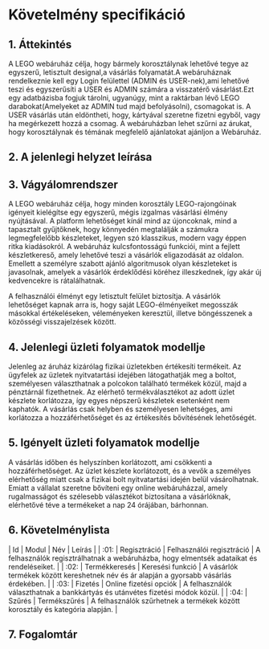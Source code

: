 # Követelmény specifikáció

## 1. Áttekintés
A LEGO webáruház célja, hogy bármely korosztálynak lehetővé tegye az egyszerű, letisztult designal,a vásárlás folyamatát.A webáruháznak rendelkeznie kell  egy Login felülettel (ADMIN és USER-nek),ami lehetővé teszi és egyszerűsíti a USER és ADMIN számára a visszatérő vásárlást.Ezt egy adatbázisba fogjuk tárolni, ugyanúgy, mint a raktárban lévő LEGO darabokat(Amelyeket az ADMIN tud majd befolyásolni), csomagokat is. A USER vásárlás után eldöntheti, hogy, kártyával szeretne fizetni egyből, vagy ha megérkezett hozzá a csomag. A webáruházban lehet szűrni az árukat, hogy korosztálynak és témának megfelelő ajánlatokat ajánljon a Webáruház.

## 2. A jelenlegi helyzet leírása

## 3. Vágyálomrendszer

A LEGO webáruház célja, hogy minden korosztály LEGO-rajongóinak igényeit kielégítse egy egyszerű, mégis izgalmas vásárlási élmény nyújtásával. A platform lehetőséget kínál mind az újoncoknak, mind a tapasztalt gyűjtőknek, hogy könnyedén megtalálják a számukra legmegfelelőbb készleteket, legyen szó klasszikus, modern vagy éppen ritka kiadásokról. A webáruház kulcsfontosságú funkciói, mint a fejlett készletkereső, amely lehetővé teszi a vásárlók eligazodását az oldalon. Emellett a személyre szabott ajánló algoritmusok olyan készleteket is javasolnak, amelyek a vásárlók érdeklődési köréhez illeszkednek, így akár új kedvencekre is rátalálhatnak.

A felhasználói élményt egy letisztult felület biztosítja. A vásárlók lehetőséget kapnak arra is, hogy saját LEGO-élményeiket megosszák másokkal értékeléseken, véleményeken keresztül, illetve böngésszenek a közösségi visszajelzések között.

## 4. Jelenlegi üzleti folyamatok modellje

Jelenleg az áruház kizárólag fizikai üzletekben értékesíti termékeit. Az ügyfelek az üzletek nyitvatartási idejében látogathatják meg a boltot, személyesen választhatnak a polcokon található termékek közül, majd a pénztárnál fizethetnek. Az elérhető termékválasztékot az adott üzlet készlete korlátozza, így egyes népszerű készletek esetenként nem kaphatók. A vásárlás csak helyben és személyesen lehetséges, ami korlátozza a hozzáférhetőséget és az értékesítés bővítésének lehetőségét.

## 5. Igényelt üzleti folyamatok modellje

A vásárlás időben és helyszínben korlátozott, ami csökkenti a hozzáférhetőséget. Az üzlet készlete korlátozott, és a vevők a személyes elérhetőség miatt csak a fizikai bolt nyitvatartási idején belül vásárolhatnak. Emiatt a vállalat szeretne bővíteni egy online webáruházzal, amely rugalmasságot és szélesebb választékot biztosítana a vásárlóknak, elérhetővé téve a termékeket a nap 24 órájában, bárhonnan.

## 6. Követelménylista

| Id | Modul | Név | Leírás |
| :01: | Regisztráció | Felhasználói regisztráció | A felhasználók regisztrálhatnak a webáruházba, hogy elmentsék adataikat és rendeléseiket. |
| :02: | Termékkeresés | Keresési funkció | A vásárlók termékek között kereshetnek név és ár alapján a gyorsabb vásárlás érdekében. |
| :03: | Fizetés | Online fizetési opciók | A felhasználók választhatnak a bankkártyás és utánvétes fizetési módok közül. |
| :04: | Szűrés | Termékszűrés | A felhasználók szűrhetnek a termékek között korosztály és kategória alapján. |

## 7. Fogalomtár